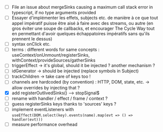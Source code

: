 - [ ] File an issue about mergeSinks causing a maximum call stack error in typescript, if no type arguments provided
- [ ] Essayer d'implémenter les effets, subjects etc. de manière à ce que tout appel impératif puisse être aisé à faire avec des streams, ou autre (en gros éviter une soupe de callbacks, et encourager The Cycle Way tout en permettant d'avoir quelques échappatoires impératifs sans qu'ils prennent le dessus)
- [ ] syntax onClick etc.
- [ ] terms : different words for same concepts : useContext/onUnmount/registerSinks, withContext/provideSources/gatherSinks
- [ ] triggerEffect -> it's global, should it be injected ? another mechanism ?
- [ ] idGenerator -> should be injected (replace symbols in Subject)
- [ ] trackChildren -> take care of keys too !
- [ ] channels are hardcoded (by convention) : HTTP, DOM, state, etc. -> allow overrides by injecting that ?
- [x] add registerOutlivedSinks() --> stopSignal\$
- [ ] rename with handler / effect / frame / context ?
- [ ] guess registerSinks keys thanks to 'sources' keys ?
- [ ] implement eventListeners with `useEffect(DOM.select(key).events(name).map(evt => () => handler(evt)))`
- [ ] measure performance overhead
